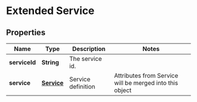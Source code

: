 # Extended Service

## Properties
Name | Type | Description | Notes
------------ | ------------- | ------------- | -------------
**serviceId** | **String** | The service id. |
**service** | [**Service**](Service.md) | Service definition | Attributes from Service will be merged into this object